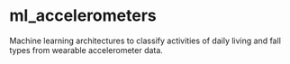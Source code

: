 # ml_accelerometers
Machine learning architectures to classify activities of daily living and fall types from wearable accelerometer data. 
